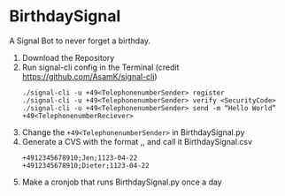 # BirthdaySignal
A Signal Bot to never forget a birthday.

1. Download the Repository
2. Run signal-cli config in the Terminal (credit https://github.com/AsamK/signal-cli)
   ```
   ./signal-cli -u +49<TelephonenumberSender> register
   ./signal-cli -u +49<TelephonenumberSender> verify <SecurityCode>
   ./signal-cli -u +49<TelephonenumberSender> send -m “Hello World” +49<TelephonenumberReciever>
   ```
3. Change the ```+49<TelephonenumberSender>``` in BirthdaySignal.py
4. Generate a CVS with the format <Telefonnummer>,<Name>,<Birthday> and call it BirthdaySignal.csv
   ```
   +4912345678910;Jen;1123-04-22
   +4912345678910;Dieter;1123-04-22
   ```
5. Make a cronjob that runs BirthdaySignal.py once a day
